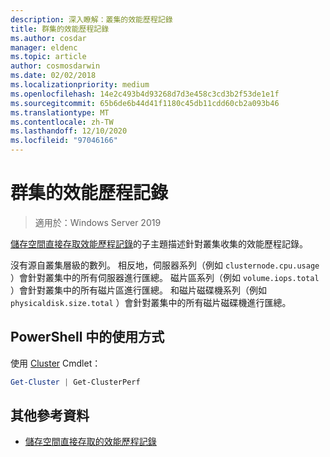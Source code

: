 ```yaml
---
description: 深入瞭解：叢集的效能歷程記錄
title: 群集的效能歷程記錄
ms.author: cosdar
manager: eldenc
ms.topic: article
author: cosmosdarwin
ms.date: 02/02/2018
ms.localizationpriority: medium
ms.openlocfilehash: 14e2c493b4d93268d7d3e458c3cd3b2f53de1e1f
ms.sourcegitcommit: 65b6de6b44d41f1180c45db11cdd60cb2a093b46
ms.translationtype: MT
ms.contentlocale: zh-TW
ms.lasthandoff: 12/10/2020
ms.locfileid: "97046166"
---
```

# <a name="performance-history-for-clusters"></a>群集的效能歷程記錄

> 適用於：Windows Server 2019

[儲存空間直接存取效能歷程記錄](performance-history.md)的子主題描述針對叢集收集的效能歷程記錄。

沒有源自叢集層級的數列。 相反地，伺服器系列（例如 `clusternode.cpu.usage` ）會針對叢集中的所有伺服器進行匯總。 磁片區系列（例如 `volume.iops.total` ）會針對叢集中的所有磁片區進行匯總。 和磁片磁碟機系列（例如 `physicaldisk.size.total` ）會針對叢集中的所有磁片磁碟機進行匯總。

## <a name="usage-in-powershell"></a>PowerShell 中的使用方式

使用 [Cluster](/powershell/module/failoverclusters/get-cluster) Cmdlet：

```PowerShell
Get-Cluster | Get-ClusterPerf
```

## <a name="additional-references"></a>其他參考資料

- [儲存空間直接存取的效能歷程記錄](performance-history.md)
